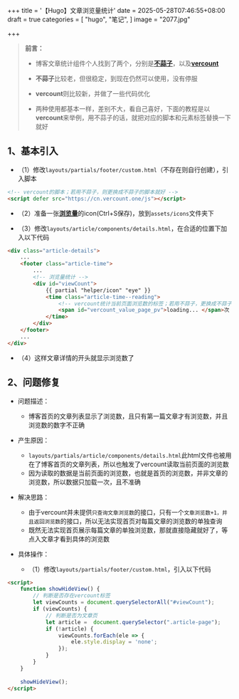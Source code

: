 +++
title = '【Hugo】文章浏览量统计'
date = 2025-05-28T07:46:55+08:00
draft = true
categories = [
    "hugo",
    "笔记",
]
image = "2077.jpg"

+++

<blockquote class="alert-note">

**前言：**

- 博客文章统计组件个人找到了两个，分别是[**不蒜子**](https://busuanzi.ibruce.info/)，以及[**vercount**](https://cn.vercount.one/)

- **不蒜子**比较老，但很稳定，到现在仍然可以使用，没有停服

- **vercount**则比较新，并做了一些代码优化

- 两种使用都基本一样，差别不大，看自己喜好，下面的教程是以**vercount**来举例，用不蒜子的话，就把对应的脚本和元素标签替换一下就好

  </blockquote>



## 1、基本引入

- （1）修改`layouts/partials/footer/custom.html`（不存在则自行创建），引入脚本

```html
<!-- vercount的脚本；若用不蒜子，则更换成不蒜子的脚本就好 -->
<script defer src="https://cn.vercount.one/js"></script>
```

- （2）准备一张[**浏览量**](https://letere-gzj.github.io/hugo-stack/p/hugo/view-count/eye.svg)的icon(Ctrl+S保存)，放到`assets/icons`文件夹下

- （3）修改`layouts/article/components/details.html`，在合适的位置下加入以下代码

```html
<div class="article-details">
    ...
    <footer class="article-time">
        ...
        <!-- 浏览量统计 -->
        <div id="viewCount">
            {{ partial "helper/icon" "eye" }}
            <time class="article-time--reading">
                <!-- vercount统计当前页面浏览数的标签；若用不蒜子，更换成不蒜子对应的标签就好 -->
                <span id="vercount_value_page_pv">loading... </span>次
            </time>
        </div>
    </footer>
    ...
</div>
```

- （4）这样文章详情的开头就显示浏览数了

## 2、问题修复

- 问题描述：
  - 博客首页的文章列表显示了浏览数，且只有第一篇文章才有浏览数，并且浏览数的数字不正确



- 产生原因：
  - `layouts/partials/article/components/details.html`此html文件也被用在了博客首页的文章列表，所以也触发了vercount读取当前页面的浏览数
  - 因为读取的数据是当前页面的浏览数，也就是首页的浏览数，并非文章的浏览数，所以数据只加载一次，且不准确



- 解决思路：
  - 由于vercount并未提供`只查询文章浏览数`的接口，只有一个`文章浏览数+1，并且返回浏览数`的接口，所以无法实现首页对每篇文章的浏览数的单独查询
  - 既然无法实现首页展示每篇文章的单独浏览数，那就直接隐藏就好了，等点入文章才看到具体的浏览数



- 具体操作：
  - （1）修改`layouts/partials/footer/custom.html`，引入以下代码

```html
<script>
    function showHideView() {
        // 判断是否存在vercount标签
        let viewCounts = document.querySelectorAll("#viewCount");
        if (viewCounts) {
            // 判断是否为文章页
            let article =  document.querySelector(".article-page");
            if (!article) {
                viewCounts.forEach(ele => {
                    ele.style.display = 'none';
                });
            }
        }
    }
    
    showHideView();
</script>
```


